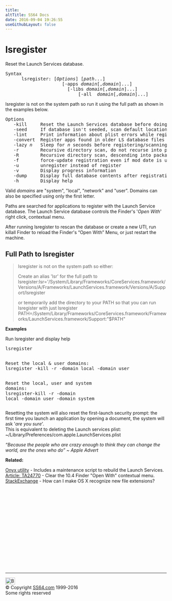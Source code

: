 ```yaml
---
title:
altTitle: SS64 Docs
date: 2016-09-04 19:26:55
useGithubLayout: false
---
```

<!-- #BeginLibraryItem "/Library/head_osx.lbi" --><!-- #EndLibraryItem --><h1>lsregister</h1> 
<p>Reset the Launch Services database.</p>
<pre>Syntax
      lsregister: [<i>Options</i>] [<i>path</i>...]
                     [-apps <i>domain</i>[,<i>domain</i>]...]
                       [-libs <i>domain</i>[,<i>domain</i>]...]
                           [-all  <i>domain</i>[,<i>domain</i>]...]
</pre>
<p> lsregister is not on the system path so  run it using the full path as shown in the examples below.<br>
</p>
<pre>Options
   -kill     Reset the Launch Services database before doing anything else<br>   -seed     If database isn't seeded, scan default locations for applications and libraries to register<br>   -lint     Print information about plist errors while registering bundles<br>   -convert  Register apps found in older LS database files<br>   -lazy <i>n</i>   Sleep for <i>n</i> seconds before registering/scanning<br>   -r        Recursive directory scan, do not recurse into packages or invisible directories<br>   -R        Recursive directory scan, descending into packages and invisible directories<br>   -f        force-update registration even if mod date is unchanged<br>   -u        unregister instead of register<br>   -v        Display progress information<br>   -dump     Display full database contents after registration<br>   -h        Display help</pre>
<p> Valid <i><span class="code">domains</span></i> are "<span class="code">system</span>", "<span class="code">local</span>", "<span class="code">network</span>" and "<span class="code">user</span>". 
Domains can also
be specified using only the first letter.</p>
<p>Paths are searched for applications to register with the Launch Service database. The Launch Service database controls the Finder's '<i>Open With</i>' right click, contextual menu.<br>
</p>
<p>After running lsregister to rescan the database or create a new UTI, run <span class="code">killall Finder</span> to reload the Finder's “Open With” Menu, or just restart the machine.</p>
<h2>Full Path to lsregister</h2>
<blockquote>
<p><span class="body">lsregister is not on the system path so</span> either:</p>
<p><span class="body">Create an alias 'lsr' for the full path to lsregister:</span><span class="code">lsr='/System/Library/Frameworks/CoreServices.framework/Versions/A/Frameworks/LaunchServices.framework/Versions/A/Support/lsregister </span></p>
<p>or  temporarily add the directory to your PATH so that you can run lsregister with just <span class="code">lsregister</span><br>
<span class="code">PATH=/System/Library/Frameworks/CoreServices.framework/Frameworks/LaunchServices.framework/Support:"$PATH"</span></p>
</blockquote>
<p><b>Examples</b></p>
<p>Run lsregister and display help </p>
<pre>lsregister</pre>
<pre><span class="body">
Reset the local &amp; user domains:
</span><span class="code">lsregister</span> -kill -r -domain local -domain user<span class="body">

Reset the local, user and system domains:</span><br><span class="code">lsregister</span>-kill -r -domain local -domain user -domain system</pre>
<p>Resetting the <span class="code">system</span>  will also reset the first-launch security prompt: the first time you launch an application by opening a document, the system will ask '<i>are you sure</i>'.<br>
This is equivalent to deleting the Launch services plist:<br>
<span class="code">~/Library/Preferences/com.apple.LaunchServices.plist</span></p>
<p class="quote"><i>“Because the people who are crazy enough to think they can change the world, are the ones who do” ~ Apple Advert </i></p>
<p><b>Related:</b></p>
<p><a href="http://www.titanium.free.fr/">Onyx utility</a> - Includes a maintenance script to rebuild the Launch Services.<br>
<a href="https://support.apple.com/kb/TA24770">Article: TA24770</a> - Clear the 10.4 Finder "Open With" contextual menu.<br>
<a href="http://apple.stackexchange.com/questions/47319/how-can-i-make-os-x-recognize-new-file-extensions">StackExchange</a> - How can I make OS X recognize new file extensions?</p>
<!-- #BeginLibraryItem "/Library/foot_osx.lbi" --><p>
<!-- OSX300 -->
<ins class="adsbygoogle" style="display:inline-block;width:300px;height:250px" data-ad-client="ca-pub-6140977852749469" data-ad-slot="1823340303"></ins>
<script>
(adsbygoogle = window.adsbygoogle || []).push({});
</script></p>
<hr>
<div id="bl" class="footer"><a href="lsregister.html#"><img src="../images/top.png" width="30" height="22" alt="Back to the Top"></a></div>
<div id="br" class="footer, tagline">© Copyright <a href="../index.html">SS64.com</a> 1999-2016<br>
Some rights reserved</div><!-- #EndLibraryItem -->
